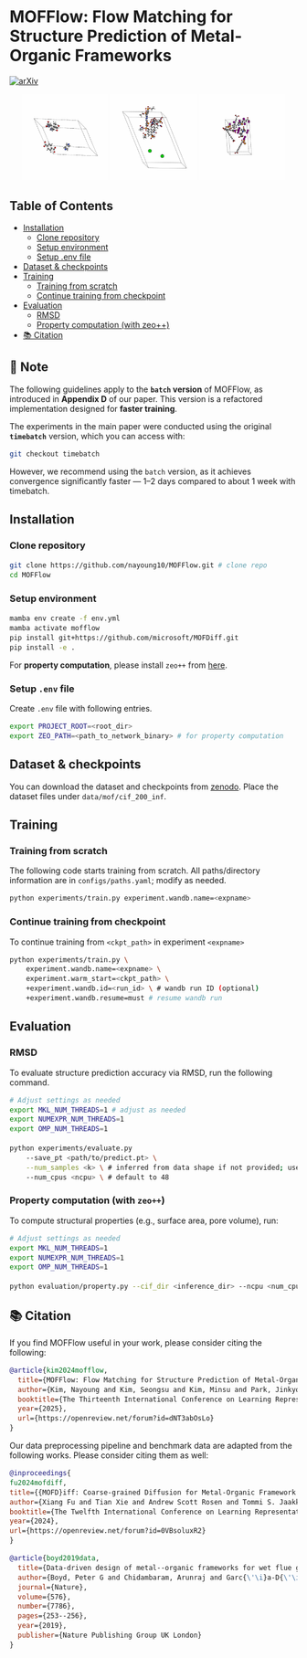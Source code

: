 # MOFFlow: Flow Matching for Structure Prediction of Metal-Organic Frameworks

[![arXiv](https://img.shields.io/badge/arXiv-2410.17270-b31b1b.svg)](https://arxiv.org/abs/2410.17270)

<p align="center">
  <img src="assets/pcu.gif" width="30%" />
  <img src="assets/etb.gif" width="30%" />
  <img src="assets/nbo.gif" width="30%" />
</p>

## Table of Contents
- [Installation](#installation)
  - [Clone repository](#clone-repository)
  - [Setup environment](#setup-environment)
  - [Setup .env file](#setup-env-file)
- [Dataset & checkpoints](#dataset--checkpoints)
- [Training](#training)
  - [Training from scratch](#training-from-scratch)
  - [Continue training from checkpoint](#continue-training-from-checkpoint)
- [Evaluation](#evaluation)
  - [RMSD](#rmsd)
  - [Property computation (with zeo++)](#property-computation-with-zeo)
- [📚 Citation](#-citation)

## 📌 Note
The following guidelines apply to the **`batch` version** of MOFFlow, as introduced in **Appendix D** of our paper. This version is a refactored implementation designed for **faster training**.

The experiments in the main paper were conducted using the original **`timebatch`** version, which you can access with:

```bash
git checkout timebatch
```

However, we recommend using the `batch` version, as it achieves convergence significantly faster — 1–2 days compared to about 1 week with timebatch.

## Installation

### Clone repository
```bash
git clone https://github.com/nayoung10/MOFFlow.git # clone repo
cd MOFFlow
```

### Setup environment

```bash
mamba env create -f env.yml
mamba activate mofflow
pip install git+https://github.com/microsoft/MOFDiff.git
pip install -e .
```

For **property computation**, please install `zeo++` from [here](https://www.zeoplusplus.org/download.html). 

### Setup ```.env``` file

Create ```.env``` file with following entries. 
```bash
export PROJECT_ROOT=<root_dir>
export ZEO_PATH=<path_to_network_binary> # for property computation
```

## Dataset & checkpoints

You can download the dataset and checkpoints from [zenodo](https://zenodo.org/records/15187230).
Place the dataset files under `data/mof/cif_200_inf`. 

## Training

### Training from scratch

The following code starts training from scratch. All paths/directory information are in ```configs/paths.yaml```; modify as needed. 

```bash
python experiments/train.py experiment.wandb.name=<expname>
```

### Continue training from checkpoint

To continue training from ```<ckpt_path>``` in experiment ```<expname>```

```bash
python experiments/train.py \
    experiment.wandb.name=<expname> \
    experiment.warm_start=<ckpt_path> \
    +experiment.wandb.id=<run_id> \ # wandb run ID (optional)
    +experiment.wandb.resume=must # resume wandb run
```

## Evaluation 

### RMSD

To evaluate structure prediction accuracy via RMSD, run the following command.

```bash
# Adjust settings as needed
export MKL_NUM_THREADS=1 # adjust as needed
export NUMEXPR_NUM_THREADS=1
export OMP_NUM_THREADS=1

python experiments/evaluate.py
    --save_pt <path/to/predict.pt> \
    --num_samples <k> \ # inferred from data shape if not provided; use if k < k_generated
    --num_cpus <ncpu> \ # default to 48
```

### Property computation (with `zeo++`)

To compute structural properties (e.g., surface area, pore volume), run:

```bash
# Adjust settings as needed
export MKL_NUM_THREADS=1
export NUMEXPR_NUM_THREADS=1
export OMP_NUM_THREADS=1

python evaluation/property.py --cif_dir <inference_dir> --ncpu <num_cpus>
```

## 📚 Citation

If you find MOFFlow useful in your work, please consider citing the following:

```bibtex
@article{kim2024mofflow,
  title={MOFFlow: Flow Matching for Structure Prediction of Metal-Organic Frameworks},
  author={Kim, Nayoung and Kim, Seongsu and Kim, Minsu and Park, Jinkyoo and Ahn, Sungsoo},
  booktitle={The Thirteenth International Conference on Learning Representations},
  year={2025},
  url={https://openreview.net/forum?id=dNT3abOsLo}
}
```

Our data preprocessing pipeline and benchmark data are adapted from the following works. Please consider citing them as well:

```bibtex
@inproceedings{
fu2024mofdiff,
title={{MOFD}iff: Coarse-grained Diffusion for Metal-Organic Framework Design},
author={Xiang Fu and Tian Xie and Andrew Scott Rosen and Tommi S. Jaakkola and Jake Allen Smith},
booktitle={The Twelfth International Conference on Learning Representations},
year={2024},
url={https://openreview.net/forum?id=0VBsoluxR2}
}
```

```bibtex
@article{boyd2019data,
  title={Data-driven design of metal--organic frameworks for wet flue gas CO2 capture},
  author={Boyd, Peter G and Chidambaram, Arunraj and Garc{\'\i}a-D{\'\i}ez, Enrique and Ireland, Christopher P and Daff, Thomas D and Bounds, Richard and G{\l}adysiak, Andrzej and Schouwink, Pascal and Moosavi, Seyed Mohamad and Maroto-Valer, M Mercedes and others},
  journal={Nature},
  volume={576},
  number={7786},
  pages={253--256},
  year={2019},
  publisher={Nature Publishing Group UK London}
}
``` 